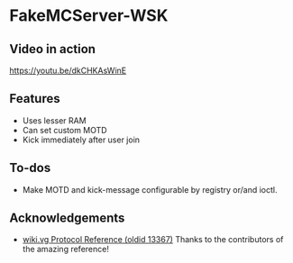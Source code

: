 # FakeMCServer-WSK
## Video in action
https://youtu.be/dkCHKAsWinE

## Features
 * Uses lesser RAM
 * Can set custom MOTD
 * Kick immediately after user join

## To-dos
 * Make MOTD and kick-message configurable by registry or/and ioctl.

## Acknowledgements
 * [wiki.vg Protocol Reference (oldid 13367)](https://wiki.vg/Protocol?oldid=13367)
Thanks to the contributors of the amazing reference!
